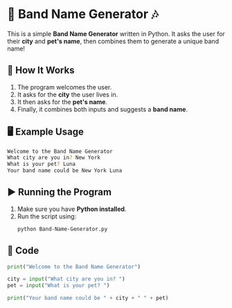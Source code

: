 # 🎸 Band Name Generator 🎶  

This is a simple **Band Name Generator** written in Python. It asks the user for their **city** and **pet's name**, then combines them to generate a unique band name!  

## 🚀 How It Works  
1. The program welcomes the user.  
2. It asks for the **city** the user lives in.  
3. It then asks for the **pet's name**.  
4. Finally, it combines both inputs and suggests a **band name**.  

## 🖥️ Example Usage  
```bash
Welcome to the Band Name Generator  
What city are you in? New York  
What is your pet? Luna  
Your band name could be New York Luna  
```

## ▶️ Running the Program  
1. Make sure you have **Python installed**.  
2. Run the script using:  
   ```bash
   python Band-Name-Generator.py
   ```

## 📌 Code  
```python
print("Welcome to the Band Name Generator")

city = input("What city are you in? ")
pet = input("What is your pet? ")

print("Your band name could be " + city + " " + pet)
```
